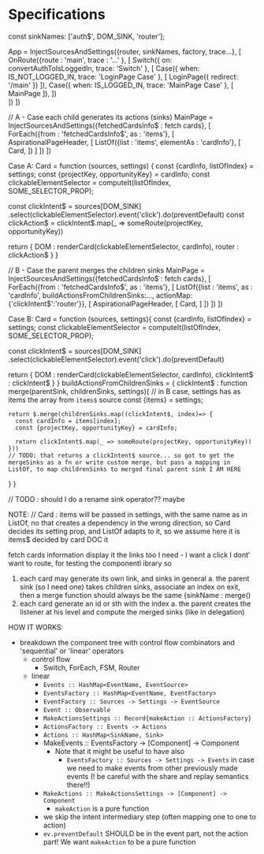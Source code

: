 # Specifications

const sinkNames: ['auth$', DOM_SINK, 'router'];

App = InjectSourcesAndSettings({router, sinkNames, factory, trace...}, [
  OnRoute({route : 'main', trace : '...' }, [
    Switch({
      on: convertAuthToIsLoggedIn,
      trace: 'Switch'
    }, [
      Case({ when: IS_NOT_LOGGED_IN, trace: 'LoginPage Case' }, [
        LoginPage({ redirect: '/main' })
      ]),
      Case({ when: IS_LOGGED_IN, trace: 'MainPage Case' }, [
        MainPage
      ]),
    ])  
  ])
])

// A - Case each child generates its actions (sinks)
MainPage = InjectSourcesAndSettings({fetchedCardsInfo$ : fetch cards}, [
  ForEach({from : 'fetchedCardsInfo$', as : 'items'}, [
    AspirationalPageHeader, [
      ListOf({list : 'items', elementAs : 'cardInfo'}, [
        Card, 
      ])
    ]
  ])
])

Case A:
Card = function (sources, settings) {
  const {cardInfo, listOfIndex} = settings;
  const {projectKey, opportunityKey} = cardInfo;
  const clickableElementSelector = computeIt(listOfIndex, SOME_SELECTOR_PROP);
  
  const clickIntent$ = sources[DOM_SINK]
    .select(clickableElementSelector).event('click').do(preventDefault)
  const clickAction$ = clickIntent$.map(_ => someRoute(projectKey, opportunityKey))
  
  return {
    DOM : renderCard(clickableElementSelector, cardInfo),
    router : clickAction$
  }
}

// B - Case the parent merges the children sinks
MainPage = InjectSourcesAndSettings({fetchedCardsInfo$ : fetch cards}, [
  ForEach({from : 'fetchedCardsInfo$', as : 'items'}, [
    ListOf({list : 'items', as : 'cardInfo', buildActionsFromChildrenSinks:..., actionMap:{'clickIntent$':'router'}}, [
      AspirationalPageHeader, [
        Card, 
      ]
    ])
  ])
])

Case B:
Card = function (sources, settings){
  const {cardInfo, listOfIndex} = settings;
  const clickableElementSelector = computeIt(listOfIndex, SOME_SELECTOR_PROP);
  
  const clickIntent$ = sources[DOM_SINK]
    .select(clickableElementSelector).event('click').do(preventDefault)
  
  return {
    DOM : renderCard(clickableElementSelector, cardInfo),
    clickIntent$ : clickIntent$
  }
}
buildActionsFromChildrenSinks = {
  clickIntent$ : function merge(parentSink, childrenSinks, settings){
    // in B case, settings has as items the array from `items$` source
    const {items} = settings;
    
    return $.merge(childrenSinks.map((clickIntent$, index)=> {
      const cardInfo = items[index];
      const {projectKey, opportunityKey} = cardInfo;

      return clickIntent$.map(_ => someRoute(projectKey, opportunityKey))
    }))
    // TODO: that returns a clickIntent$ source... so got to get the mergeSinks as a fn or write custom merge, but pass a mapping in ListOf, to map childrenSinks to merged final parent sink I AM HERE

  } 
}

// TODO : should I do a rename sink operator?? maybe

NOTE:
// Card : items will be passed in settings, with the same name as in ListOf, no that creates a dependency in the wrong direction, so Card decides its setting prop, and ListOf adapts to it, so we assume here it is items$ decided by card DOC it

fetch cards information
display it
the links too I need - I want a click I dont' want to route, for testing the componentl ibrary
so 
1. each card may generate its own link, and sinks in general
  a. the parent sink (so I need one) takes children sinks, associate an index on exit, then a merge function should always be the same {sinkName : merge()
2. each card generate an id or sth with the index
  a. the parent creates the listener at his level and compute the merged sinks (like in delegation)

HOW IT WORKS:
- breakdown the component tree with control flow combinators and 'sequential' or 'linear' operators
  - control flow
    - Switch, ForEach, FSM, Router
  - linear
    - `Events :: HashMap<EventName, EventSource>`
    - `EventsFactory :: HashMap<EventName, EventFactory>`
    - `EventFactory :: Sources -> Settings -> EventSource`
    - `Event :: Observable`
    - `MakeActionsSettings :: Record{makeAction :: ActionsFactory}`
    - `ActionsFactory :: Events -> Actions`
    - `Actions :: HashMap<SinkName, Sink>`
    - MakeEvents :: EventsFactory -> [Component] -> Component
      - Note that it might be useful to have also 
        - `EventsFactory :: Sources -> Settings -> Events` in case we need to make events from other previously made events (! be careful with the share and replay semantics there!!)
    - `MakeActions :: MakeActionsSettings -> [Component] -> Component` 
      - `makeAction` is a pure function
    - we skip the intent intermediary step (often mapping one to one to action)
    - `ev.preventDefault` SHOULD be in the event part, not the action part! We want  `makeAction` to be a pure function
      
